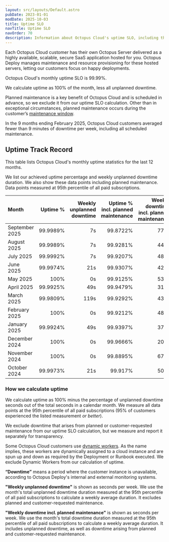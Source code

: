 ```yaml
---
layout: src/layouts/Default.astro
pubDate: 2023-01-01
modDate: 2025-10-03
title: Uptime SLO
navTitle: Uptime SLO
navOrder: 70
description: Information about Octopus Cloud's uptime SLO, including the last 12 month's historical uptime data
---
```


Each Octopus Cloud customer has their own Octopus Server delivered as a highly available, scalable, secure SaaS application hosted for you. Octopus Deploy manages maintenance and resource provisioning for these hosted servers, letting our customers focus on happy deployments.  

Octopus Cloud's monthly uptime SLO is 99.99%.  

We calculate uptime as 100% of the month, less all unplanned downtime.  

Planned maintenance is a key benefit of Octopus Cloud and is scheduled in advance, so we exclude it from our uptime SLO calculation. Other than in exceptional circumstances, planned maintenance occurs during the customer’s [maintenance window](/docs/octopus-cloud/maintenance-window).

In the 9 months ending February 2025, Octopus Cloud customers averaged fewer than 9 minutes of downtime per week, including all scheduled maintenance.

## Uptime Track Record

This table lists Octopus Cloud's monthly uptime statistics for the last 12 months.  

We list our achieved uptime percentage and weekly unplanned downtime duration. We also show these data points including planned maintenance. Data points measured at 95th percentile of all paid subscriptions.

| Month  | Uptime % | Weekly unplanned downtime | Uptime % incl. planned maintenance | Weekly downtime incl. planned maintenance |
| :----- | ------: | ------: | ------: | ------: |
| September 2025 | 99.9989% | 7s | 99.8722% | 777s |
| August 2025 | 99.9989% | 7s | 99.9281% | 441s |
| July 2025 | 99.9992% | 7s | 99.9207% | 483s |
| June 2025 | 99.9974% | 21s | 99.9307% | 420s |
| May 2025 | 100% | 0s | 99.9125% | 532s |
| April 2025 | 99.9925% | 49s | 99.9479% | 315s |
| March 2025 | 99.9809% | 119s | 99.9292% | 434s |
| February 2025 | 100% | 0s | 99.9212% | 483s |
| January 2025 | 99.9924% | 49s | 99.9397% | 371s |
| December 2024 | 100% | 0s | 99.9666% | 203s |
| November 2024 | 100% | 0s | 99.8895% | 672s |
| October 2024 | 99.9973% | 21s | 99.917% | 504s |

### How we calculate uptime

We calculate uptime as 100% minus the percentage of unplanned downtime seconds out of the total seconds in a calendar month. We measure all data points at the 95th percentile of all paid subscriptions (95% of customers experienced the listed measurement *or better*).

We exclude downtime that arises from planned or customer-requested maintenance from our uptime SLO calculation, but we measure and report it separately for transparency.

Some Octopus Cloud customers use [dynamic workers](/docs/infrastructure/workers/dynamic-worker-pools). As the name implies, these workers are dynamically assigned to a cloud instance and are spun up and down as required by the Deployment or Runbook executed. We exclude Dynamic Workers from our calculation of uptime.

**“Downtime”** means a period where the customer instance is unavailable, according to Octopus Deploy's internal and external monitoring systems.

**"Weekly unplanned downtime"** is shown as seconds per week. We use the month's total unplanned downtime duration measured at the 95th percentile of all paid subscriptions to calculate a weekly average duration. It excludes planned and customer-requested maintenance.

**"Weekly downtime incl. planned maintenance"** is shown as seconds per week. We use the month's total downtime duration measured at the 95th percentile of all paid subscriptions to calculate a weekly average duration. It includes unplanned downtime, as well as downtime arising from planned and customer-requested maintenance.

